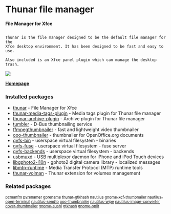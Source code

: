 # Thunar file manager

__File Manager for Xfce__

```

Thunar is the file manager designed to be the default file manager for the
Xfce desktop environment. It has been designed to be fast and easy to use.

Also included is an Xfce panel plugin which can manage the desktop trash.

```

[![](https://screenshots.debian.net/thumbnail/thunar/)](https://screenshots.debian.net/screenshot/thunar/)


 **[Homepage](http://thunar.xfce.org)**

### Installed packages

* [thunar](https://packages.debian.org/stretch/thunar) - File Manager for Xfce
* [thunar-media-tags-plugin](https://packages.debian.org/stretch/thunar-media-tags-plugin) - Media tags plugin for Thunar file manager
* [thunar-archive-plugin](https://packages.debian.org/stretch/thunar-archive-plugin) - Archive plugin for Thunar file manager
* [tumbler](https://packages.debian.org/stretch/tumbler) - D-Bus thumbnailing service
* [ffmpegthumbnailer](https://packages.debian.org/stretch/ffmpegthumbnailer) - fast and lightweight video thumbnailer
* [ooo-thumbnailer](https://packages.debian.org/stretch/ooo-thumbnailer) - thumbnailer for OpenOffice.org documents
* [gvfs-bin](https://packages.debian.org/stretch/gvfs-bin) - userspace virtual filesystem - binaries
* [gvfs-fuse](https://packages.debian.org/stretch/gvfs-fuse) - userspace virtual filesystem - fuse server
* [gvfs-backends](https://packages.debian.org/stretch/gvfs-backends) - userspace virtual filesystem - backends
* [usbmuxd](https://packages.debian.org/stretch/usbmuxd) - USB multiplexor daemon for iPhone and iPod Touch devices
* [libgphoto2-l10n](https://packages.debian.org/stretch/libgphoto2-l10n) - gphoto2 digital camera library - localized messages
* [libmtp-runtime](https://packages.debian.org/stretch/libmtp-runtime) - Media Transfer Protocol (MTP) runtime tools
* [thunar-volman](https://packages.debian.org/stretch/thunar-volman) - Thunar extension for volumes management

### Related packages

<sub> [pcmanfm](https://packages.debian.org/stretch/pcmanfm) [pyrenamer](https://packages.debian.org/stretch/pyrenamer) [gprename](https://packages.debian.org/stretch/gprename) [thunar-gtkhash](https://packages.debian.org/stretch/thunar-gtkhash) [nautilus](https://packages.debian.org/stretch/nautilus) [gnome-xcf-thumbnailer](https://packages.debian.org/stretch/gnome-xcf-thumbnailer) [nautilus-open-terminal](https://packages.debian.org/stretch/nautilus-open-terminal) [nautilus-sendto](https://packages.debian.org/stretch/nautilus-sendto) [ooo-thumbnailer](https://packages.debian.org/stretch/ooo-thumbnailer) [nautilus-wipe](https://packages.debian.org/stretch/nautilus-wipe) [nautilus-image-converter](https://packages.debian.org/stretch/nautilus-image-converter) [cover-thumbnailer](https://packages.debian.org/stretch/cover-thumbnailer) [gnome-sushi](https://packages.debian.org/stretch/gnome-sushi) [gtkhash](https://packages.debian.org/stretch/gtkhash) [gnome-split](https://packages.debian.org/stretch/gnome-split)  </sub>
